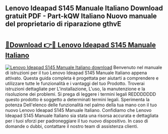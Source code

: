 ## Lenovo Ideapad S145 Manuale Italiano Download gratuit PDF - Part-kQW Italiano Nuovo manuale del proprietario di riparazione gthvE

# <h2><a href="http://dfbgdq.blite.top/?on=Lenovo+Ideapad+S145+Manuale+Italiano">🔗Download 👉🔴 Lenovo Ideapad S145 Manuale Italiano</a></h2>

[![Lenovo Ideapad S145 Manuale Italiano download](https://i.imgur.com/lujVjoI.png)](http://dfbgdq.blite.top/?on=Lenovo+Ideapad+S145+Manuale+Italiano)
Benvenuto nel manuale di istruzioni per il tuo Lenovo Ideapad S145 Manuale Italiano appena attivato. Questa guida completa è progettata per aiutarti a comprendere e utilizzare tutte le funzionalità e i vantaggi del tuo Prodotto. Troverai istruzioni dettagliate per L'installazione, L'uso, la manutenzione e la risoluzione dei problemi. Si prega di leggere i termini legali REDDDDDDD questo prodotto è soggetto a determinati termini legali. Sperimenta la potenza Dell'elenco delle funzionalità nel palmo della tua mano con il tuo nuovo Lenovo Ideapad S145 Manuale Italiano. Confidiamo che Lenovo Ideapad S145 Manuale Italiano sia stata una risorsa accurata e dettagliata per i tuoi sforzi per padroneggiare il tuo nuovo dispositivo. In caso di domande o dubbi, contattare il nostro team di assistenza clienti.
